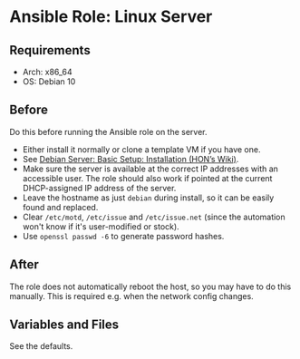 # Ansible Role: Linux Server

## Requirements

- Arch: x86_64
- OS: Debian 10

## Before

Do this before running the Ansible role on the server.

- Either install it normally or clone a template VM if you have one.
- See [Debian Server: Basic Setup: Installation (HON’s Wiki)](https://wiki.hon.one/config/linux-server/debian/#installation).
- Make sure the server is available at the correct IP addresses with an accessible user. The role should also work if pointed at the current DHCP-assigned IP address of the server.
- Leave the hostname as just `debian` during install, so it can be easily found and replaced.
- Clear `/etc/motd`, `/etc/issue` and `/etc/issue.net` (since the automation won't know if it's user-modified or stock).
- Use `openssl passwd -6` to generate password hashes.

## After

The role does not automatically reboot the host, so you may have to do this manually.
This is required e.g. when the network config changes.

## Variables and Files

See the defaults.
